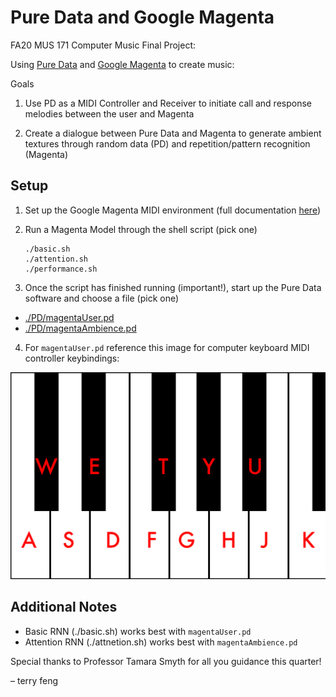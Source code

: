 # Pure Data and Google Magenta

FA20 MUS 171 Computer Music Final Project:

Using [Pure Data](https://github.com/terryzfeng/Pure-Data-and-Google-Magenta) and [Google Magenta](https://github.com/magenta/magenta) to create music:

Goals

1. Use PD as a MIDI Controller and Receiver to initiate call and response melodies between the user and Magenta

2. Create a dialogue between Pure Data and Magenta to generate ambient textures through random data (PD) and repetition/pattern recognition (Magenta)

## Setup

1.  Set up the Google Magenta MIDI environment (full documentation [here](https://github.com/magenta/magenta/blob/master/magenta/interfaces/midi/README.md))

2.  Run a Magenta Model through the shell script (pick one)

        ./basic.sh
        ./attention.sh
        ./performance.sh

3.  Once the script has finished running (important!), start up the Pure Data software and choose a file (pick one)

- [./PD/magentaUser.pd](./PD/magentaUser.pd)
- [./PD/magentaAmbience.pd](./PD/magentaAmbience.pd)

4. For `magentaUser.pd` reference this image for computer keyboard MIDI controller keybindings:

![Keybinds](Keybinds.jpg)

## Additional Notes

- Basic RNN (./basic.sh) works best with `magentaUser.pd`
- Attention RNN (./attnetion.sh) works best with `magentaAmbience.pd`

Special thanks to Professor Tamara Smyth for all you guidance this quarter!

&ndash; terry feng
